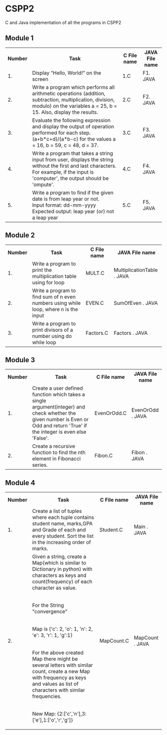 # CSPP2
C and Java implementation of all the programs in CSPP2<br>

<h2>Module 1</h2>

<table>
  <tr>
    <th>Number</th>
    <th>Task</th>
    <th>C File name</th>
    <th>JAVA File name</th>
  </tr>
  <tr>
    <td>1.</td>
    <td>Display “Hello, World!” on the screen</td>
    <td>1.C</td>
    <td>F1. JAVA</td>
  </tr>
  <tr>
    <td>2.</td>
    <td>Write a program which performs all arithmetic operations (addition, subtraction, multiplication, division, modulo) on the variables a = 25, b = 15. Also, display the results.</td>
    <td>2.C</td>
    <td>F2. JAVA</td>
  </tr>
  <tr>
    <td>3.</td>
    <td>Evaluate the following expression and display the output of operation performed for each step.
(a+b*c+d)/(a*b-c) for the values a = 16, b = 59, c = 48, d = 37. </td>
	<td>3.C</td>
    <td>F3. JAVA</td>
  </tr>
  <tr>
    <td>4.</td>
    <td>Write a program that takes a string input from user, displays the string without the first and last characters.<br> For example, if the input is 'computer', the output should be 'ompute'. </td>
    <td>4.C</td>
    <td>F4. JAVA</td>
</tr>
<tr>
	<td>5.</td>
    <td>Write a program to find if the given date is from leap year or not.<br>
Input format: dd-mm-yyyy<br>
Expected output: leap year (or) not a leap year</td>
<td>5.C</td>
    <td>F5. JAVA</td>
</tr>
</table>
<h2>Module 2</h2>

<table>
  <tr>
    <th>Number</th>
    <th>Task</th>
    <th>C File name</th>
    <th>JAVA File name</th>
  </tr>
  <tr>
    <td>1.</td>
    <td>Write a program to print the multiplication table using for loop</td>
    <td>MULT.C</td>
    <td>MultiplicationTable . JAVA</td>
  </tr>
  <tr>
    <td>2.</td>
    <td>Write a program to find sum of n even numbers using while loop, where n is the input</td>
    <td>EVEN.C</td>
    <td>SumOfEven . JAVA</td>
  </tr>
   <tr>
    <td>3.</td>
    <td>Write a program to print divisors of a number using do while loop</td>
    <td>Factors.C</td>
    <td>Factors . JAVA</td>
  </tr>
  
 </table>
 <h2>Module 3</h2>

<table>
  <tr>
    <th>Number</th>
    <th>Task</th>
    <th>C File name</th>
    <th>JAVA File name</th>
  </tr>
  <tr>
    <td>1.</td>
    <td>Create a user defined function which takes a single argument(integer) and check whether the given number is Even or Odd and return 'True' if the integer is even else 'False'. </td>
    <td>EvenOrOdd.C</td>
    <td>EvenOrOdd . JAVA</td>
  </tr>
  <tr>
    <td>2.</td>
    <td> Create a recursive function to find the nth element in Fibonacci series. </td>
    <td>Fibon.C</td>
    <td>Fibon . JAVA</td>
  </tr> 
 </table>
  <h2>Module 4</h2>

<table>
  <tr>
    <th>Number</th>
    <th>Task</th>
    <th>C File name</th>
    <th>JAVA File name</th>
  </tr>
  <tr>
    <td>1.</td>
    <td>Create a list of tuples where each tuple contains student name, marks,GPA and Grade of each and every student. Sort the list in the increasing order of marks.</td>
    <td>Student.C</td>
    <td>Main . JAVA</td>
  </tr>
  <tr>
    <td>2.</td>
    <td>  Given a string, create a Map(which is similar to Dictionary in python) with characters as keys and count(frequency) of each character as value.

   <br> For the String "convergence"

<br>    Map is {'c': 2, 'o': 1, 'n': 2, 'e': 3, 'r': 1, 'g':1}

<br>For the above created Map there might be several letters with similar count, create a new Map with frequency as keys and values as list of characters with similar frequencies.

   <br>New Map: {2:['c','n'],3:['e'],1:['o','r','g']}

 </td>
    <td>MapCount.C</td>
    <td>MapCount . JAVA</td>
  </tr> 
 </table>
</body>

